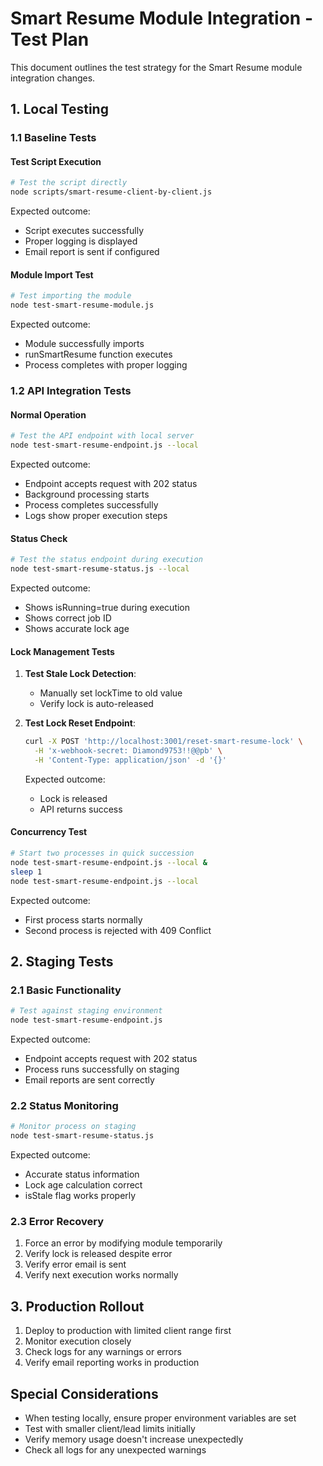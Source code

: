 # Smart Resume Module Integration - Test Plan

This document outlines the test strategy for the Smart Resume module integration changes.

## 1. Local Testing

### 1.1 Baseline Tests

#### Test Script Execution
```bash
# Test the script directly
node scripts/smart-resume-client-by-client.js
```
Expected outcome:
- Script executes successfully
- Proper logging is displayed
- Email report is sent if configured

#### Module Import Test
```bash
# Test importing the module
node test-smart-resume-module.js
```
Expected outcome:
- Module successfully imports
- runSmartResume function executes
- Process completes with proper logging

### 1.2 API Integration Tests

#### Normal Operation
```bash
# Test the API endpoint with local server
node test-smart-resume-endpoint.js --local
```
Expected outcome:
- Endpoint accepts request with 202 status
- Background processing starts
- Process completes successfully
- Logs show proper execution steps

#### Status Check
```bash
# Test the status endpoint during execution
node test-smart-resume-status.js --local
```
Expected outcome:
- Shows isRunning=true during execution
- Shows correct job ID
- Shows accurate lock age

#### Lock Management Tests

1. **Test Stale Lock Detection**:
   - Manually set lockTime to old value
   - Verify lock is auto-released

2. **Test Lock Reset Endpoint**:
   ```bash
   curl -X POST 'http://localhost:3001/reset-smart-resume-lock' \
     -H 'x-webhook-secret: Diamond9753!!@@pb' \
     -H 'Content-Type: application/json' -d '{}'
   ```
   Expected outcome:
   - Lock is released
   - API returns success

#### Concurrency Test
```bash
# Start two processes in quick succession
node test-smart-resume-endpoint.js --local &
sleep 1
node test-smart-resume-endpoint.js --local
```
Expected outcome:
- First process starts normally
- Second process is rejected with 409 Conflict

## 2. Staging Tests

### 2.1 Basic Functionality

```bash
# Test against staging environment
node test-smart-resume-endpoint.js
```

Expected outcome:
- Endpoint accepts request with 202 status
- Process runs successfully on staging
- Email reports are sent correctly

### 2.2 Status Monitoring

```bash
# Monitor process on staging
node test-smart-resume-status.js
```

Expected outcome:
- Accurate status information
- Lock age calculation correct
- isStale flag works properly

### 2.3 Error Recovery

1. Force an error by modifying module temporarily
2. Verify lock is released despite error
3. Verify error email is sent
4. Verify next execution works normally

## 3. Production Rollout

1. Deploy to production with limited client range first
2. Monitor execution closely
3. Check logs for any warnings or errors
4. Verify email reporting works in production

## Special Considerations

- When testing locally, ensure proper environment variables are set
- Test with smaller client/lead limits initially
- Verify memory usage doesn't increase unexpectedly
- Check all logs for any unexpected warnings